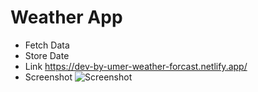 # Weather App
- Fetch Data
- Store Date
- Link https://dev-by-umer-weather-forcast.netlify.app/
- Screenshot
![Screenshot](https://github.com/umerhussain2/Weather-App/assets/124623146/01a9fbb9-82e0-4dfa-b348-55a039a4b82c)
